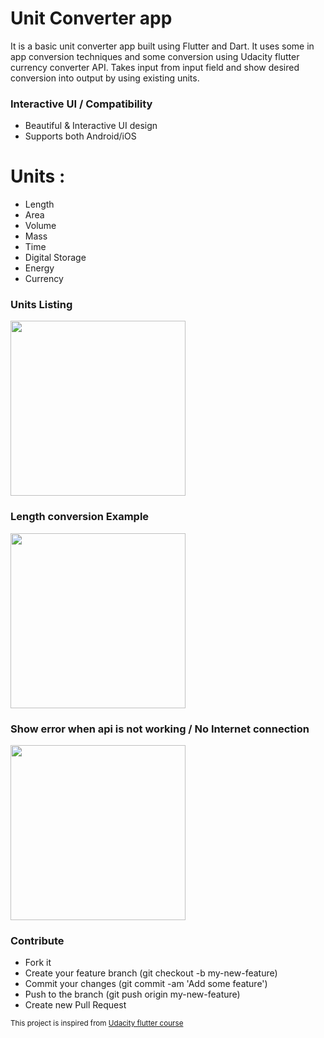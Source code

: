 # Unit Converter app
It is a basic unit converter app built using Flutter and Dart.
It uses some in app  conversion techniques and some conversion using Udacity flutter currency converter API.
Takes input from input field and show desired conversion into output by using existing units.

### Interactive UI / Compatibility
- Beautiful & Interactive UI design
- Supports both Android/iOS

# Units :
- Length
- Area
- Volume
- Mass
- Time
- Digital Storage
- Energy
- Currency

### Units Listing
<div>
  <img src="https://user-images.githubusercontent.com/26377145/77961142-d33f1400-72f2-11ea-8813-1acc3477025d.png" width="280px" />
</div>

### Length conversion Example
<div>
  <img src="https://user-images.githubusercontent.com/26377145/77961029-aab71a00-72f2-11ea-8214-9972d5ee016a.png" width="280px" />
</div>


### Show error when api is not working / No Internet connection
<div>
  <img src="https://user-images.githubusercontent.com/26377145/77961218-ef42b580-72f2-11ea-8fdd-741db58ecad5.png" width="280px" />
</div>

### Contribute
- Fork it
- Create your feature branch (git checkout -b my-new-feature)
- Commit your changes (git commit -am 'Add some feature')
- Push to the branch (git push origin my-new-feature)
- Create new Pull Request

<div>
  <sub>This project is inspired from
  <a href="https://github.com/flutter/udacity-course">Udacity flutter course</a>
</div>
<br/>
